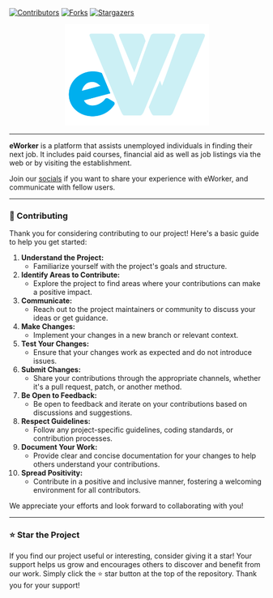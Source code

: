 [![Contributors][contributors-shield]][contributors-url]
[![Forks][forks-shield]][forks-url]
[![Stargazers][stars-shield]][stars-url]

<!-- LOGO SECTION -->
<div align="center">
    <a href="">
        <img src="./public/images/logo.png" width="auto" height="200px">
    </a>
</div>
<hr>
<!-- MAIN SECTION -->
<p><b>eWorker</b> is a platform that assists unemployed individuals in finding their next job. It includes paid courses, financial aid as well as job listings via the web or by visiting the establishment.

Join our <a href="https://discord.gg/fUdGeYcryy" target="_blank">socials</a> if you want to share your experience with eWorker, and communicate with fellow users.
</p>
<hr>
<!-- CONTRIBUTING SECTION -->
<h3>🤝 Contributing</h3>

<p>Thank you for considering contributing to our project! Here's a basic guide to help you get started:</p>

1. **Understand the Project:**
   - Familiarize yourself with the project's goals and structure.
2. **Identify Areas to Contribute:**
   - Explore the project to find areas where your contributions can make a positive impact.
3. **Communicate:**
   - Reach out to the project maintainers or community to discuss your ideas or get guidance.
4. **Make Changes:**
   - Implement your changes in a new branch or relevant context.
5. **Test Your Changes:**
   - Ensure that your changes work as expected and do not introduce issues.
6. **Submit Changes:**
   - Share your contributions through the appropriate channels, whether it's a pull request, patch, or another method.
7. **Be Open to Feedback:**
   - Be open to feedback and iterate on your contributions based on discussions and suggestions.
8. **Respect Guidelines:**
   - Follow any project-specific guidelines, coding standards, or contribution processes.
9. **Document Your Work:**
   - Provide clear and concise documentation for your changes to help others understand your contributions.
10. **Spread Positivity:**
    - Contribute in a positive and inclusive manner, fostering a welcoming environment for all contributors.

We appreciate your efforts and look forward to collaborating with you!
<hr>
<h3>⭐️ Star the Project</h3>

If you find our project useful or interesting, consider giving it a star! Your support helps us grow and encourages others to discover and benefit from our work. Simply click the ⭐️ star button at the top of the repository. Thank you for your support!




<!-- MARKDOWN LINKS & IMAGES -->
<!-- https://www.markdownguide.org/basic-syntax/#reference-style-links -->
[contributors-shield]: https://img.shields.io/github/contributors/codebydean/e-Worker.svg?style=flat
[contributors-url]: https://github.com/codebydean/e-Worker/graphs/contributors

[forks-shield]: https://img.shields.io/github/forks/codebydean/e-Worker.svg?style=flat
[forks-url]: https://github.com/codebydean/e-Worker/network/members

[stars-shield]: https://img.shields.io/github/stars/codebydean/e-Worker.svg?style=flat
[stars-url]: https://github.com/codebydean/e-Worker/stargazers

[issues-shield]: https://img.shields.io/github/issues/codebydean/e-Worker.svg?flat
[issues-url]: https://github.com/codebydean/e-Worker/issues

[license-shield]: https://img.shields.io/github/license/codebydean/e-Worker.svg?flat
[license-url]: https://github.com/codebydean/e-Worker/blob/master/LICENSE.txt


[Next.js]: https://img.shields.io/badge/next.js-000000?style=for-the-badge&logo=nextdotjs&logoColor=white
[Next-url]: https://nextjs.org/
[React.js]: https://img.shields.io/badge/React-20232A?style=for-the-badge&logo=react&logoColor=61DAFB
[React-url]: https://reactjs.org/
[MongoDB]: https://img.shields.io/badge/MongoDB-%234ea94b.svg?style=for-the-badge&logo=mongodb&logoColor=white
[MongoDB-url]: https://www.mongodb.com/
[Visual Studio Code]: https://img.shields.io/badge/Visual%20Studio%20Code-0078d7.svg?style=for-the-badge&logo=visual-studio-code&logoColor=white
[Tailwind.com]: https://img.shields.io/badge/Tailwind-563D7C?style=for-the-badge&logo=bootstrap&logoColor=white
[Tailwind-url]: https://tailwindcss.com
